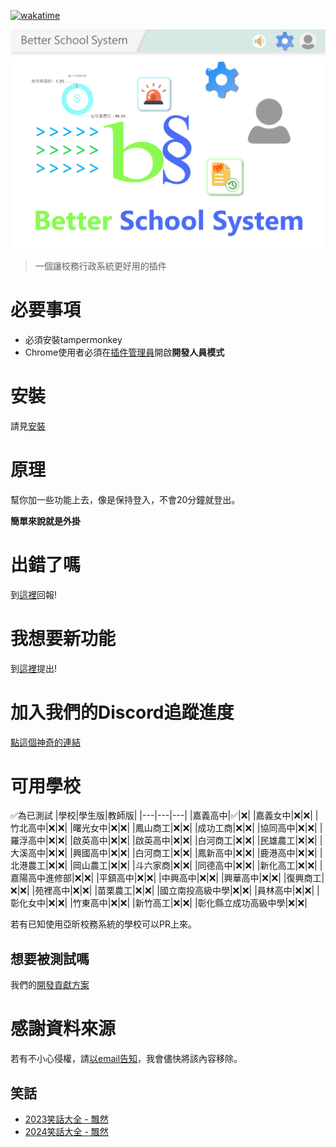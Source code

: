 [![wakatime](https://wakatime.com/badge/github/KnowScratcher/Better-CYSH-System.svg)](https://wakatime.com/badge/github/KnowScratcher/Better-CYSH-System)

![Better School System](./assets/cover.png)
> 一個讓校務行政系統更好用的插件
<!-- $${\color{yellow}本專案之後有機會轉型為軟體}$$ -->

# 必要事項
- 必須安裝tampermonkey
- Chrome使用者必須在[插件管理員](chrome://extensions/)開啟**開發人員模式**

# 安裝
請見[安裝](https://github.com/KnowScratcher/Better-CYSH-System/wiki/%E5%AE%89%E8%A3%9D)


# 原理
幫你加一些功能上去，像是保持登入，不會20分鐘就登出。

**簡單來說就是外掛**

# 出錯了嗎
到[這裡](https://github.com/KnowScratcher/Better-School-System/issues/new?assignees=&labels=bug&projects=&template=bug.yml)回報!

# 我想要新功能
到[這裡](https://github.com/KnowScratcher/Better-School-System/issues/new?assignees=&labels=enhancement&projects=&template=request.yml)提出!

# 加入我們的Discord追蹤進度
[點這個神奇的連結](https://discord.gg/gbHQWKqGde)

# 可用學校
✅為已測試
|學校|學生版|教師版|
|---|---|---|
|嘉義高中|✅|❌|
|嘉義女中|❌|❌|
|竹北高中|❌|❌|
|曙光女中|❌|❌|
|鳳山商工|❌|❌|
|成功工商|❌|❌|
|協同高中|❌|❌|
|羅浮高中|❌|❌|
|啟英高中|❌|❌|
|啟英高中|❌|❌|
|白河商工|❌|❌|
|民雄農工|❌|❌|
|大溪高中|❌|❌|
|興國高中|❌|❌|
|白河商工|❌|❌|
|鳳新高中|❌|❌|
|鹿港高中|❌|❌|
|北港農工|❌|❌|
|岡山農工|❌|❌|
|斗六家商|❌|❌|
|同德高中|❌|❌|
|新化高工|❌|❌|
|嘉陽高中進修部|❌|❌|
|平鎮高中|❌|❌|
|中興高中|❌|❌|
|興華高中|❌|❌|
|復興商工|❌|❌|
|苑裡高中|❌|❌|
|苗栗農工|❌|❌|
|國立南投高級中學|❌|❌|
|員林高中|❌|❌|
|彰化女中|❌|❌|
|竹東高中|❌|❌|
|新竹高工|❌|❌|
|彰化縣立成功高級中學|❌|❌|

若有已知使用亞昕校務系統的學校可以PR上來。

## 想要被測試嗎
我們的[開發貢獻方案](https://forms.gle/wtsEoCzBNqAYk6zB6)

# 感謝資料來源
若有不小心侵權，請[以email告知](mailto:yianlee2008@gmail.com)，我會儘快將該內容移除。
## 笑話
- [2023笑話大全 - 飄然](https://floatintheair.pixnet.net/blog/post/114189178)
- [2024笑話大全 - 飄然](https://floatintheair.pixnet.net/blog/post/67784866)

